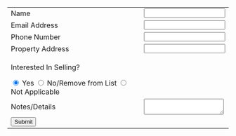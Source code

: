 
<title>Lead Intake</title>

<form action="process.php" method="post">
    <table>
    <tbody>
    <tr>
        <td>
            Name
        </td>
        <td>
            <input type="text" name="ContactName">
        </td>
    </tr>
    <tr>
        <td>
            Email Address
        </td>
        <td>
            <input type="text" name="Email">
        </td>
    </tr>
    <tr>
        <td>
            Phone Number
        </td>
        <td>
            <input type="text" name="Phone">
        </td>
    </tr>
    <tr>
    <td>
            Property Address
        </td>
        <td>
            <input type="text" name="PropertyAddress">
        </td>
    </tr>
    <tr>
    <td>
    <p>Interested In Selling?</p>
    <input type="radio" id="Yes" name="Status" value="Yes"
         checked>
  <label for="Yes">Yes</label>
  <input type="radio" id="No" name="Status" value="No">
  <label for="dewey">No/Remove from List</label>
  <input type="radio" id="NA" name="Status" value="NA">
  <label for="NA">Not Applicable</label>
    <tr>
        <td>
            Notes/Details
        </td>
        <td>
            <textarea name="Comment"></textarea>
        </td>
    </tr>
    <td>
    <input type="submit" value="Submit">
    </td>
    </tbody>
    </table>
</form>

